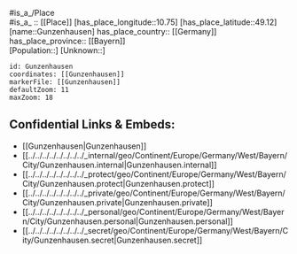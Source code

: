 ﻿---
location: [49.12,10.75] 
mapzoom: [7,12] 
mapmarker: city 
type: City
tags:
- geo/City


SpocWebEntityId: 30641
isDeleted: false
confidential: public

---
#is_a_/Place  
#is_a_ :: [[Place]] 
[has_place_longitude::10.75] 
[has_place_latitude::49.12] 
[name::Gunzenhausen] 
has_place_country:: [[Germany]]  
has_place_province:: [[Bayern]]  
[Population::] 
[Unknown::] 


```leaflet
id: Gunzenhausen
coordinates: [[Gunzenhausen]] 
markerFile: [[Gunzenhausen]] 
defaultZoom: 11 
maxZoom: 18
```


## Confidential Links & Embeds: 
- [[Gunzenhausen|Gunzenhausen]]  
- [[../../../../../../../../_internal/geo/Continent/Europe/Germany/West/Bayern/City/Gunzenhausen.internal|Gunzenhausen.internal]] 
- [[../../../../../../../../_protect/geo/Continent/Europe/Germany/West/Bayern/City/Gunzenhausen.protect|Gunzenhausen.protect]] 
- [[../../../../../../../../_private/geo/Continent/Europe/Germany/West/Bayern/City/Gunzenhausen.private|Gunzenhausen.private]] 
- [[../../../../../../../../_personal/geo/Continent/Europe/Germany/West/Bayern/City/Gunzenhausen.personal|Gunzenhausen.personal]] 
- [[../../../../../../../../_secret/geo/Continent/Europe/Germany/West/Bayern/City/Gunzenhausen.secret|Gunzenhausen.secret]] 

